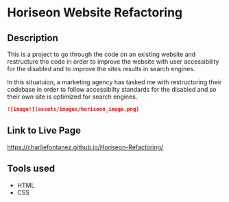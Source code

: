# Horiseon Website Refactoring


## Description

This is a project to go through the code on an existing website and restructure the code in order to improve the website with user accessibility for the disabled and to improve the sites results in search engines.


In this situatuion, a marketing agency has tasked me with restructoring their codebase in order to follow accessibilty standards for the disabled and so their own site is optimized for search engines.

```md
![image!](assets/images/horiseon_image.png)
```

## Link to Live Page

https://charliefontanez.github.io/Horiseon-Refactoring/


## Tools used

- HTML
- CSS
